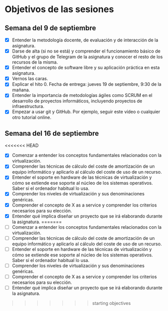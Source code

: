 # Objetivos de las sesiones

## Semana del 9 de septiembre

- [x] Entender la metodología docente, de evaluación y de interacción de la asignatura.
- [x] Darse de alta (si no se está) y comprender el funcionamiento básico de GitHub y el grupo de Telegram de la asignatura y conocer el resto de los recursos de la misma.
- [x] Entender el concepto de software libre y su aplicación práctica en esta asignatura.
- [x] Vernos las caras.
- [x] Explicar el hito 0. Fecha de entrega: jueves 19 de septiembre, 9:30 de la mañana.
- [x] Entender la importancia de metodologías ágiles como SCRUM en el desarrollo de proyectos informáticos, incluyendo proyectos de infraestructura.
- [x] Empezar a usar git y GitHub. Por ejemplo, seguir este vídeo o cualquier otro tutorial online.

## Semana del 16 de septiembre


<<<<<<< HEAD
- [x] Comenzar a entender los conceptos fundamentales relacionados con la virtualización.
- [x] Comprender las técnicas de cálculo del coste de amortización de un equipo informático y aplicarlo al cálculo del coste de uso de un recurso.
- [x] Entender el soporte en hardware de las técnicas de virtualización y cómo se extiende ese soporte al núcleo de los sistemas operativos. Saber si el ordenador habitual lo usa.
- [x] Comprender los niveles de virtualización y sus denominaciones genéricas.
- [x] Comprender el concepto de X as a service y comprender los criterios necesarios para su elección.
- [x] Entender qué implica diseñar un proyecto que se irá elaborando durante la asignatura.
=======
- [ ] Comenzar a entender los conceptos fundamentales relacionados con la virtualización.
- [ ] Comprender las técnicas de cálculo del coste de amortización de un equipo informático y aplicarlo al cálculo del coste de uso de un recurso.
- [ ] Entender el soporte en hardware de las técnicas de virtualización y cómo se extiende ese soporte al núcleo de los sistemas operativos. Saber si el ordenador habitual lo usa.
- [ ] Comprender los niveles de virtualización y sus denominaciones genéricas.
- [ ] Comprender el concepto de X as a service y comprender los criterios necesarios para su elección.
- [ ] Entender qué implica diseñar un proyecto que se irá elaborando durante la asignatura.
>>>>>>> starting objectives
